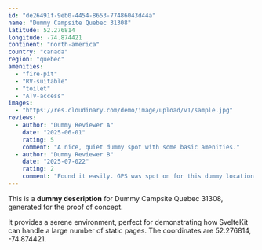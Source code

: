 ```yaml
---
id: "de26491f-9eb0-4454-8653-77486043d44a"
name: "Dummy Campsite Quebec 31308"
latitude: 52.276814
longitude: -74.874421
continent: "north-america"
country: "canada"
region: "quebec"
amenities:
  - "fire-pit"
  - "RV-suitable"
  - "toilet"
  - "ATV-access"
images:
  - "https://res.cloudinary.com/demo/image/upload/v1/sample.jpg"
reviews:
  - author: "Dummy Reviewer A"
    date: "2025-06-01"
    rating: 5
    comment: "A nice, quiet dummy spot with some basic amenities."
  - author: "Dummy Reviewer B"
    date: "2025-07-022"
    rating: 2
    comment: "Found it easily. GPS was spot on for this dummy location."
---
```


This is a **dummy description** for Dummy Campsite Quebec 31308, generated for the proof of concept.

It provides a serene environment, perfect for demonstrating how SvelteKit can handle a large number of static pages. The coordinates are 52.276814, -74.874421.

